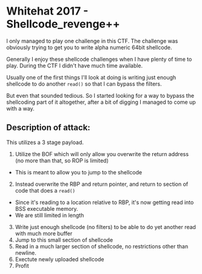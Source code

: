 # Whitehat 2017 - Shellcode_revenge++

I only managed to play one challenge in this CTF. The challenge was obviously trying to get you to write alpha numeric 64bit shellcode.

Generally I enjoy these shellcode challenges when I have plenty of time to play. During the CTF I didn't have much time available.

Usually one of the first things I'll look at doing is writing just enough shellcode to do another `read()` so that I can bypass the filters.

But even that sounded tedious. So I started looking for a way to bypass the shellcoding part of it altogether, after a bit of digging I managed to come up with a way.

## Description of attack:

This utilizes a 3 stage payload.

1) Utilize the BOF which will only allow you overwrite the return address (no more than that, so ROP is limited)
  - This is meant to allow you to jump to the shellcode
2) Instead overwrite the RBP and return pointer, and return to section of code that does a `read()`
  - Since it's reading to a location relative to RBP, it's now getting read into BSS executable memory.
  - We are still limited in length
3) Write just enough shellcode (no filters) to be able to do yet another read with much more buffer
4) Jump to this small section of shellcode
5) Read in a much larger section of shellcode, no restrictions other than newline.
6) Exectute newly uploaded shellcode
7) Profit

